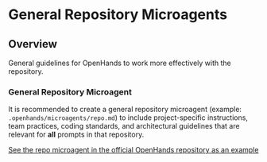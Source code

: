 # General Repository Microagents

## Overview

General guidelines for OpenHands to work more effectively with the repository.

### General Repository Microagent

It is recommended to create a general repository microagent (example: `.openhands/microagents/repo.md`) to include 
project-specific instructions, team practices, coding standards, and architectural guidelines that are relevant for 
**all** prompts in that repository.

[See the repo microagent in the official OpenHands repository as an example](https://github.com/All-Hands-AI/OpenHands/blob/main/.openhands/microagents/repo.md?plain=1)

